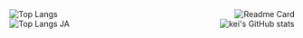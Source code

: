 <img src="https://github-readme-stats.vercel.app/api/top-langs/?username=akirakani-kei&theme=dark&hide=vim%20script&langs_count=6&layout=compact" alt="Top Langs" align="left" />
<img src="https://github-readme-stats.vercel.app/api/pin/?username=akirakani-kei&repo=dotfiles&theme=dark" alt="Readme Card" align="right" /></a><br />
<img src="https://github-readme-stats.vercel.app/api?username=akirakani-kei&theme=dark&show_icons=true" alt="kei's GitHub stats" align="right" /></a>



<img src="https://github-readme-stats.vercel.app/api/top-langs/?username=akirakani-kei&theme=dark&hide=vim%20script&langs_count=6&layout=compact&locale=ja" alt="Top Langs JA" align="left" />
